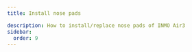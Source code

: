 ```yaml
---
title: Install nose pads

description: How to install/replace nose pads of INMO Air3
sidebar:
  order: 9
---
```









